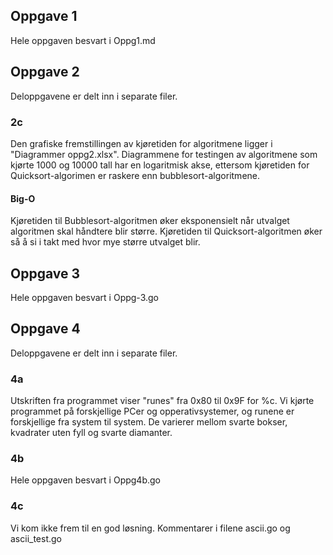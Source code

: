 ## Oppgave 1 
Hele oppgaven besvart i Oppg1.md

## Oppgave 2
Deloppgavene er delt inn i separate filer.

### 2c
Den grafiske fremstillingen av kjøretiden for algoritmene ligger i "Diagrammer oppg2.xlsx". Diagrammene for testingen av algoritmene som kjørte 1000 og 10000 tall har en logaritmisk akse, ettersom kjøretiden for Quicksort-algorimen er raskere enn bubblesort-algoritmene.

#### Big-O
Kjøretiden til Bubblesort-algoritmen øker eksponensielt når utvalget algoritmen skal håndtere blir større. Kjøretiden til Quicksort-algoritmen øker så å si i takt med hvor mye større utvalget blir.

## Oppgave 3
Hele oppgaven besvart i Oppg-3.go

## Oppgave 4
Deloppgavene er delt inn i separate filer.

### 4a
Utskriften fra programmet viser "runes" fra 0x80 til 0x9F for %c. Vi kjørte programmet på forskjellige PCer og opperativsystemer, og runene er forskjellige fra system til system. De varierer mellom svarte bokser, kvadrater uten fyll og svarte diamanter.

### 4b
Hele oppgaven besvart i Oppg4b.go

### 4c
Vi kom ikke frem til en god løsning. Kommentarer i filene ascii.go og ascii_test.go

